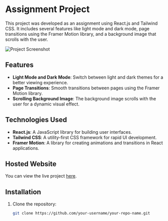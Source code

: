 # Assignment Project

This project was developed as an assignment using React.js and Tailwind CSS. It includes several features like light mode and dark mode, page transitions using the Framer Motion library, and a background image that scrolls with the user.

![Project Screenshot](src/assets/website_img.png)

## Features

- **Light Mode and Dark Mode**: Switch between light and dark themes for a better viewing experience.
- **Page Transitions**: Smooth transitions between pages using the Framer Motion library.
- **Scrolling Background Image**: The background image scrolls with the user for a dynamic visual effect.

## Technologies Used

- **React.js**: A JavaScript library for building user interfaces.
- **Tailwind CSS**: A utility-first CSS framework for rapid UI development.
- **Framer Motion**: A library for creating animations and transitions in React applications.

## Hosted Website

You can view the live project [here](https://your-hosted-website-link.com).

## Installation

1. Clone the repository:
   ```sh
   git clone https://github.com/your-username/your-repo-name.git
   ```
